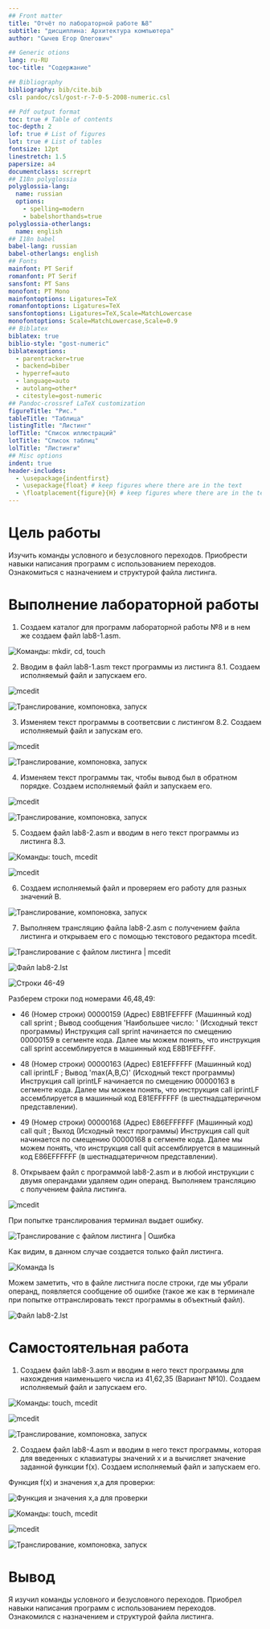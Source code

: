 ```yaml
---
## Front matter
title: "Отчёт по лабораторной работе №8"
subtitle: "дисциплина: Архитектура компьютера"
author: "Сычев Егор Олегович"

## Generic otions
lang: ru-RU
toc-title: "Содержание"

## Bibliography
bibliography: bib/cite.bib
csl: pandoc/csl/gost-r-7-0-5-2008-numeric.csl

## Pdf output format
toc: true # Table of contents
toc-depth: 2
lof: true # List of figures
lot: true # List of tables
fontsize: 12pt
linestretch: 1.5
papersize: a4
documentclass: scrreprt
## I18n polyglossia
polyglossia-lang:
  name: russian
  options:
	- spelling=modern
	- babelshorthands=true
polyglossia-otherlangs:
  name: english
## I18n babel
babel-lang: russian
babel-otherlangs: english
## Fonts
mainfont: PT Serif
romanfont: PT Serif
sansfont: PT Sans
monofont: PT Mono
mainfontoptions: Ligatures=TeX
romanfontoptions: Ligatures=TeX
sansfontoptions: Ligatures=TeX,Scale=MatchLowercase
monofontoptions: Scale=MatchLowercase,Scale=0.9
## Biblatex
biblatex: true
biblio-style: "gost-numeric"
biblatexoptions:
  - parentracker=true
  - backend=biber
  - hyperref=auto
  - language=auto
  - autolang=other*
  - citestyle=gost-numeric
## Pandoc-crossref LaTeX customization
figureTitle: "Рис."
tableTitle: "Таблица"
listingTitle: "Листинг"
lofTitle: "Список иллюстраций"
lotTitle: "Список таблиц"
lolTitle: "Листинги"
## Misc options
indent: true
header-includes:
  - \usepackage{indentfirst}
  - \usepackage{float} # keep figures where there are in the text
  - \floatplacement{figure}{H} # keep figures where there are in the text
---
```


# Цель работы

Изучить команды условного и безусловного переходов. Приобрести навыки написания программ с использованием переходов. Ознакомиться с назначением и структурой файла листинга.

# Выполнение лабораторной работы

1. Создаем каталог для программ лабораторной работы №8 и в нем же создаем файл lab8-1.asm.

![Команды: mkdir, cd, touch](image/pic1.png)

2. Вводим в файл lab8-1.asm текст программы из листинга 8.1. Создаем исполняемый файл и запускаем его.

![mcedit](image/pic2.png)

![Транслирование, компоновка, запуск](image/pic3.png)

3. Изменяем текст программы в соответсвии с листингом 8.2. Создаем исполняемый файл и запускам его.

![mcedit](image/pic4.png)

![Транслирование, компоновка, запуск](image/pic5.png)

4. Изменяем текст программы так, чтобы вывод был в обратном порядке. Создаем исполняемый файл и запускаем его.

![mcedit](image/pic6.png)

![Транслирование, компоновка, запуск](image/pic7.png)

5. Создаем файл lab8-2.asm и вводим в него текст программы из листинга 8.3.

![Команды: touch, mcedit](image/pic8.png)

![mcedit](image/pic9.png)

6. Создаем исполняемый файл и проверяем его работу для разных значений B.

![Транслирование, компоновка, запуск](image/pic10.png)

7. Выполняем трансляцию файла lab8-2.asm с получением файла листинга и открываем его с помощью текстового редактора mcedit.

![Транслирование с файлом листинга | mcedit](image/pic11.png)

![Файл lab8-2.lst](image/pic12.png)

![Строки 46-49](image/pic13.png)

Разберем строки под номерами 46,48,49:

   - 46 (Номер строки)  00000159 (Адрес)  E8B1FEFFFF (Машинный код)  call sprint ; Вывод сообщения 'Наибольшее число: ' (Исходный текст программы)
   	Инструкция call sprint начинается по смещению 00000159 в сегменте кода. Далее мы можем понять, что инструкция call sprint ассемблируется в машинный код E8B1FEFFFF.
   	
   - 48 (Номер строки)  00000163 (Адрес)  E81EFFFFFF (Машинный код)  call iprintLF ; Вывод 'max(A,B,C)' (Исходный текст программы)
      	Инструкция call iprintLF начинается по смещению 00000163 в сегменте кода. Далее мы можем понять, что инструкция call iprintLF ассемблируется в машинный код E81EFFFFFF (в шестнадцатеричном представлении).
   
   - 49 (Номер строки)  00000168 (Адрес)  E86EFFFFFF (Машинный код)  call quit ; Выход (Исходный текст программы)
      	Инструкция call quit начинается по смещению 00000168 в сегменте кода. Далее мы можем понять, что инструкция call quit ассемблируется в машинный код E86EFFFFFF (в шестнадцатеричном представлении).
   
8. Открываем файл с программой lab8-2.asm и в любой инструкции с двумя операндами удаляем один операнд. Выполняем трансляцию с получением файла листинга.

![mcedit](image/pic14.png)

При попытке транслирования терминал выдает ошибку.

![Транслирование с файлом листинга | Ошибка](image/pic15.png)

Как видим, в данном случае создается только файл листинга.

![Команда ls](image/pic16.png)

Можем заметить, что в файле листнига после строки, где мы убрали операнд, появляется сообщение об ошибке (такое же как в терминале при попытке оттранслировать текст программы в объектный файл).

![Файл lab8-2.lst](image/pic17.png)

# Самостоятельная работа

1. Создаем файл lab8-3.asm и вводим в него текст программы для нахождения наименьшего числа из 41,62,35 (Вариант №10). Создаем исполняемый файл и запускаем его.

![Команды: touch, mcedit](image/pic18.png)

![mcedit](image/pic19.png)

![Транслирование, компоновка, запуск](image/pic20.png)

2. Создаем файл lab8-4.asm и вводим в него текст программы, которая для введенных с клавиатуры значений x и a вычисляет значение заданной функции f(x). Создаем исполняемый файл и запускаем его.

Функция f(x) и значения x,a для проверки:

![Функция и значения x,a для проверки](image/pic21.png)

![Команды: touch, mcedit](image/pic22.png)

![mcedit](image/pic23.png)

![Транслирование, компоновка, запуск](image/pic24.png)

# Вывод

Я изучил команды условного и безусловного переходов. Приобрел навыки написания программ с использованием переходов. Ознакомился с назначением и структурой файла листинга.
